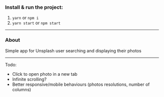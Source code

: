 ### Install & run the project:

1. `yarn` or `npm i`
2. `yarn start` or `npm start`

---

### About
Simple app for Unsplash user searching and displaying their photos

---

Todo:
- Click to open photo in a new tab
- Infinite scrolling?
- Better responsive/mobile behaviours (photos resolutions, number of columns)
